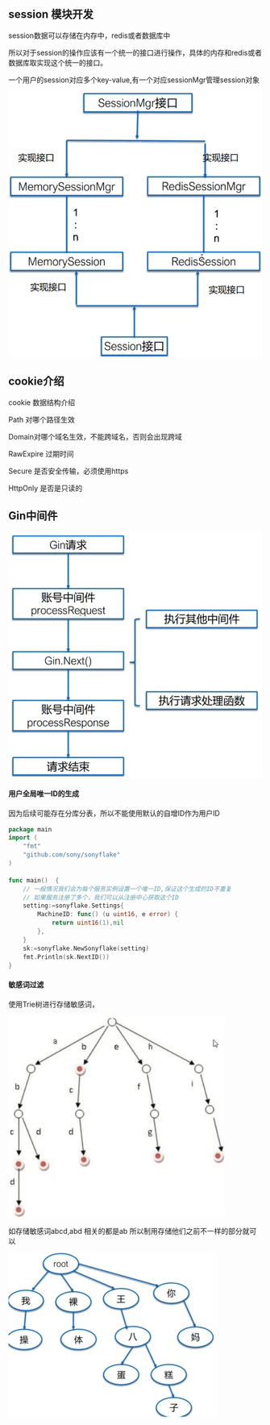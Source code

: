 ## session 模块开发

session数据可以存储在内存中，redis或者数据库中

所以对于session的操作应该有一个统一的接口进行操作，具体的内存和redis或者数据库取实现这个统一的接口。

一个用户的session对应多个key-value,有一个对应sessionMgr管理session对象



![image-20200414202202639](images\问答系统\image-20200414202202639.png)

## cookie介绍

cookie 数据结构介绍

Path 对哪个路径生效

Domain对哪个域名生效，不能跨域名，否则会出现跨域

RawExpire 过期时间

Secure 是否安全传输，必须使用https

HttpOnly 是否是只读的

## Gin中间件

![image-20200415073709190](images\问答系统\image-20200415073709190.png)

#### 用户全局唯一ID的生成

因为后续可能存在分库分表，所以不能使用默认的自增ID作为用户ID

```go
package main
import (
	"fmt"
	"github.com/sony/sonyflake"
)

func main()  {
	// 一般情况我们会为每个服务实例设置一个唯一ID,保证这个生成的ID不重复
    // 如果服务注册了多个，我们可以从注册中心获取这个ID
	setting:=sonyflake.Settings{
		MachineID: func() (u uint16, e error) {
			return uint16(1),nil
		},
	}
	sk:=sonyflake.NewSonyflake(setting)
	fmt.Println(sk.NextID())
}
```

#### 敏感词过滤

使用Trie树进行存储敏感词，

![image-20200416153624014](images\问答系统\image-20200416153624014.png)

如存储敏感词abcd,abd 相关的都是ab 所以制用存储他们之前不一样的部分就可以

![image-20200416153906659](images\问答系统\image-20200416153906659.png)